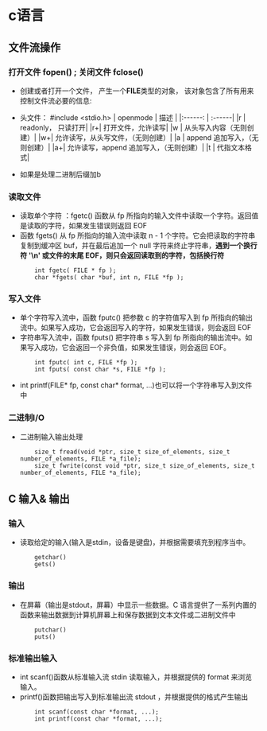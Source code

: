 # c语言
## 文件流操作
### 打开文件 fopen() ; 关闭文件 fclose() 
- 创建或者打开一个文件， 产生一个**FILE**类型的对象， 该对象包含了所有用来控制文件流必要的信息:
* 头文件： #include <stdio.h>
    | openmode | 描述 |
    |:------: | :------|
    |r | readonly， 只读打开| 
    |r+| 打开文件，允许读写|
    |w | 从头写入内容（无则创建）|
    |w+| 允许读写，从头写文件，（无则创建）|
    |a | append 追加写入，（无则创建）|
    |a+| 允许读写，append 追加写入，（无则创建）|
    |t | 代指文本格式|
- 如果是处理二进制后缀加b

### 读取文件
- 读取单个字符 ：fgetc() 函数从 fp 所指向的输入文件中读取一个字符。返回值是读取的字符，如果发生错误则返回 EOF
- 函数 fgets() 从 fp 所指向的输入流中读取 n - 1 个字符。它会把读取的字符串复制到缓冲区 buf，并在最后追加一个 null 字符来终止字符串，**遇到一个换行符 '\n' 或文件的末尾 EOF，则只会返回读取到的字符，包括换行符**
    ``` 
        int fgetc( FILE * fp );
        char *fgets( char *buf, int n, FILE *fp );
    ``` 
### 写入文件
- 单个字符写入流中，函数 fputc() 把参数 c 的字符值写入到 fp 所指向的输出流中。如果写入成功，它会返回写入的字符，如果发生错误，则会返回 EOF
- 字符串写入流中，函数 fputs() 把字符串 s 写入到 fp 所指向的输出流中。如果写入成功，它会返回一个非负值，如果发生错误，则会返回 EOF。
    ```
        int fputc( int c, FILE *fp );
        int fputs( const char *s, FILE *fp );
    ```
- int printf(FILE* fp, const char* format, ...)也可以将一个字符串写入到文件中
### 二进制I/O 
* 二进制输入输出处理
    ```
        size_t fread(void *ptr, size_t size_of_elements, size_t number_of_elements, FILE *a_file);
        size_t fwrite(const void *ptr, size_t size_of_elements, size_t number_of_elements, FILE *a_file);
    ```


## C 输入& 输出
###  输入
* 读取给定的输入(输入是stdin，设备是键盘)，并根据需要填充到程序当中。
    ```
        getchar() 
        gets() 
    ```

### 输出
* 在屏幕（输出是stdout，屏幕）中显示一些数据。C 语言提供了一系列内置的函数来输出数据到计算机屏幕上和保存数据到文本文件或二进制文件中
    ```
        putchar()
        puts() 
    ```
### 标准输出输入
* int scanf()函数从标准输入流 stdin 读取输入，并根据提供的 format 来浏览输入。
* printf()函数把输出写入到标准输出流 stdout ，并根据提供的格式产生输出
    ```
        int scanf(const char *format, ...);
        int printf(const char *format, ...);
    ```

